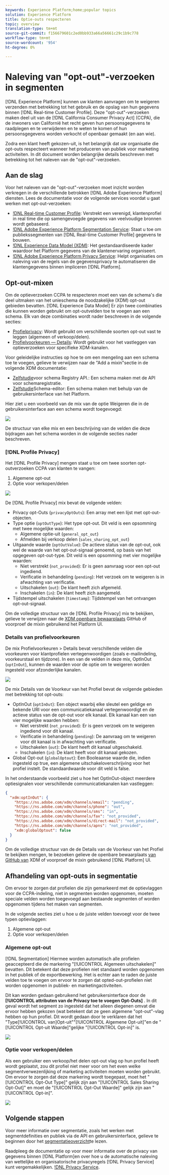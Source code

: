 ```yaml
---
keywords: Experience Platform;home;popular topics
solution: Experience Platform
title: Optie-outs respecteren
topic: overview
translation-type: tm+mt
source-git-commit: f156679601c2ed0bb933a66a56661c29c1b9c778
workflow-type: tm+mt
source-wordcount: '954'
ht-degree: 0%

---
```



# Naleving van &quot;opt-out&quot;-verzoeken in segmenten

[!DNL Experience Platform] kunnen uw klanten aanvragen om te weigeren verzenden met betrekking tot het gebruik en de opslag van hun gegevens binnen [!DNL Real-time Customer Profile]. Deze &quot;opt-out&quot;-verzoeken maken deel uit van de [!DNL California Consumer Privacy Act] (CCPA), die de inwoners van Californië het recht geven hun persoonsgegevens te raadplegen en te verwijderen en te weten te komen of hun persoonsgegevens worden verkocht of openbaar gemaakt (en aan wie).

Zodra een klant heeft gekozen-uit, is het belangrijk dat uw organisatie die opt-outs respecteert wanneer het produceren van publiek voor marketing activiteiten. In dit document worden belangrijke details beschreven met betrekking tot het naleven van de &quot;opt-out&quot;-verzoeken.

## Aan de slag

Voor het naleven van de &quot;opt-out&quot;-verzoeken moet inzicht worden verkregen in de verschillende betrokken [!DNL Adobe Experience Platform] diensten. Lees de documentatie voor de volgende services voordat u gaat werken met opt-out-verzoeken:

- [!DNL Real-time Customer Profile](../profile/home.md): Verstrekt een verenigd, klantenprofiel in real time die op samengevoegde gegevens van veelvoudige bronnen wordt gebaseerd.
- [!DNL Adobe Experience Platform Segmentation Service](./home.md): Staat u toe om publiekssegmenten van [!DNL Real-time Customer Profile] gegevens te bouwen.
- [!DNL Experience Data Model (XDM)](../xdm/home.md): Het gestandaardiseerde kader waardoor het Platform gegevens van de klantenervaring organiseert.
- [!DNL Adobe Experience Platform Privacy Service](../privacy-service/home.md): Helpt organisaties om naleving van de regels van de gegevensprivacy te automatiseren die klantengegevens binnen impliceren [!DNL Platform].

## Opt-out-mixen

Om de optieverzoeken CCPA te respecteren moet een van de schema&#39;s die deel uitmaken van het unieschema de noodzakelijke (XDM) opt-out gebieden bevatten. [!DNL Experience Data Model] Er zijn twee combinaties die kunnen worden gebruikt om opt-outvelden toe te voegen aan een schema. Elk van deze combinaties wordt nader beschreven in de volgende secties:

- [Profielprivacy](#profile-privacy): Wordt gebruikt om verschillende soorten opt-out vast te leggen (algemeen of verkoop/delen).
- [Profielvoorkeuren — Details](#profile-preferences-details): Wordt gebruikt voor het vastleggen van optieverzoeken voor specifieke XDM-kanalen.

Voor geleidelijke instructies op hoe te om een mengeling aan een schema toe te voegen, gelieve te verwijzen naar de &quot;Add a mixin&quot;sectie in de volgende XDM documentatie:
- [Zelfstudie](../xdm/api/getting-started.md)voor schema Registry API.: Een schema maken met de API voor schemaregistratie.
- [Zelfstudie](../xdm/tutorials/create-schema-ui.md)Schema-editor: Een schema maken met behulp van de gebruikersinterface van het Platform.

Hier ziet u een voorbeeld van de mix van de optie Weigeren die in de gebruikersinterface aan een schema wordt toegevoegd:

![](images/opt-outs/opt-out-mixins-user-interface.png)

De structuur van elke mix en een beschrijving van de velden die deze bijdragen aan het schema worden in de volgende secties nader beschreven.

### [!DNL Profile Privacy]

Het [!DNL Profile Privacy] mengen staat u toe om twee soorten opt-outverzoeken CCPA van klanten te vangen:

1. Algemene opt-out
2. Optie voor verkopen/delen

![](images/opt-outs/profile-privacy.png)

De [!DNL Profile Privacy] mix bevat de volgende velden:

- Privacy opt-Outs (`privacyOptOuts`): Een array met een lijst met opt-out-objecten.
- Type optie (`optOutType`): Het type opt-out. Dit veld is een opsomming met twee mogelijke waarden:
   - Algemene optie-uit (`general_opt_out`)
   - Afmelden bij verkoop delen (`sales_sharing_opt_out`)
- Uitgaande waarde (`optOutValue`): De actieve status van de opt-out, ook wel de waarde van het opt-out-signaal genoemd, op basis van het opgegeven opt-out-type. Dit veld is een opsomming met vier mogelijke waarden:
   - Niet verstrekt (`not_provided`): Er is geen aanvraag voor een opt-out ingediend.
   - Verificatie in behandeling (`pending`): Het verzoek om te weigeren is in afwachting van verificatie.
   - Uitschakelen (`out`): De klant heeft zich afgemeld.
   - Inschakelen (`in`): De klant heeft zich aangemeld.
- Tijdstempel uitschakelen (`timestamp`): Tijdstempel van het ontvangen opt-out-signaal.

Om de volledige structuur van de [!DNL Profile Privacy] mix te bekijken, gelieve te verwijzen naar de [XDM openbare bewaarplaats](https://github.com/adobe/xdm/blob/master/schemas/context/profile-privacy.schema.json) GitHub of voorproef de mixin gebruikend het Platform UI.

### Details van profielvoorkeuren

De mix Profielvoorkeuren > Details bevat verschillende velden die voorkeuren voor klantprofielen vertegenwoordigen (zoals e-mailindeling, voorkeurstaal en tijdzone). In een van de velden in deze mix, OptInOut (`optInOut`), kunnen de waarden voor de optie om te weigeren worden ingesteld voor afzonderlijke kanalen.

![](images/opt-outs/profile-preferences-details.png)

De mix Details van de Voorkeur van het Profiel bevat de volgende gebieden met betrekking tot opt-outs:

- OptInOut (`optInOut`): Een object waarbij elke sleutel een geldige en bekende URI voor een communicatiekanaal vertegenwoordigt en de actieve status van de opt-out voor elk kanaal. Elk kanaal kan een van vier mogelijke waarden hebben:
   - Niet verstrekt (`not_provided`): Er is geen verzoek om te weigeren ingediend voor dit kanaal.
   - Verificatie in behandeling (`pending`): De aanvraag om te weigeren voor dit kanaal is in afwachting van verificatie.
   - Uitschakelen (`out`): De klant heeft dit kanaal uitgeschakeld.
   - Inschakelen (`in`): De klant heeft voor dit kanaal gekozen.
- Global Opt-out (`globalOptout`): Een Booleaanse waarde die, indien ingesteld op true, een algemene uitschakeloverschrijving voor het profiel instelt. De standaardwaarde voor dit veld is false.

In het onderstaande voorbeeld ziet u hoe het OptInOut-object meerdere optiesignalen voor verschillende communicatiekanalen kan vastleggen:

```json
{
  "xdm:optInOut": {
    "https://ns.adobe.com/xdm/channels/email": "pending",
    "https://ns.adobe.com/xdm/channels/phone": "out",
    "https://ns.adobe.com/xdm/channels/sms": "in",
    "https://ns.adobe.com/xdm/channels/fax": "not_provided",
    "https://ns.adobe.com/xdm/channels/direct-mail": "not_provided",
    "https://ns.adobe.com/xdm/channels/apns": "not_provided",
    "xdm:globalOptout": false
  }
}
```

Om de volledige structuur van de de Details van de Voorkeur van het Profiel te bekijken mengen, te bezoeken gelieve de openbare bewaarplaats [van GitHub van](https://github.com/adobe/xdm/blob/master/schemas/context/profile-preferences-details.schema.json) XDM of voorproef de mixin gebruikend [!DNL Platform] UI.

## Afhandeling van opt-outs in segmentatie

Om ervoor te zorgen dat profielen die zijn gemarkeerd met de optievlaggen voor de CCPA-indeling, niet in segmenten worden opgenomen, moeten speciale velden worden toegevoegd aan bestaande segmenten of worden opgenomen tijdens het maken van segmenten.

In de volgende secties ziet u hoe u de juiste velden toevoegt voor de twee typen optievlaggen:
1. Algemene opt-out
2. Optie voor verkopen/delen

### Algemene opt-out

[!DNL Segmentation] Hiermee worden automatisch alle profielen geaccepteerd die de markering &quot;[!UICONTROL Algemeen uitschakelen]&quot; bevatten. Dit betekent dat deze profielen niet standaard worden opgenomen in het publiek of de exportbewerking. Het is echter aan te raden de juiste velden toe te voegen om ervoor te zorgen dat opted-out-profielen niet worden opgenomen in publiek- en marketingactiviteiten.

Dit kan worden gedaan gebruikend het gebruikersinterface door de **[!UICONTROL attributen van de Privacy toe te voegen Opt-Outs]** . In dit geval wordt het segment zo ingesteld dat het alleen diegenen omvat die ervoor hebben gekozen (wat betekent dat ze geen algemene &quot;opt-out&quot;-vlag hebben op hun profiel. Dit wordt gedaan door te verklaren dat het &quot;Type[!UICONTROL van]Opt-uit&quot;&quot;[!UICONTROL Algemene Opt-uit]&quot;en de &quot;[!UICONTROL Opt-uit Waarde]&quot;gelijke &quot;[!UICONTROL Opt-in]&quot; is.

![](images/opt-outs/segment-general-opt-out.png)

### Optie voor verkopen/delen

Als een gebruiker een verkoop/het delen opt-out vlag op hun profiel heeft wordt geplaatst, zou dit profiel niet meer voor om het even welke segmentverwezenlijking of marketing activiteiten moeten worden gebruikt. Om ervoor te zorgen dat deze markering wordt toegepast, moet het &quot;[!UICONTROL Opt-Out Type]&quot; gelijk zijn aan &quot;[!UICONTROL Sales Sharing Opt-Out]&quot; en moet de &quot;[!UICONTROL Opt-Out Waarde]&quot; gelijk zijn aan &quot;[!UICONTROL Opt-in]&quot;.

![](images/opt-outs/segment-sales-sharing-opt-out.png)

<!-- ### Overriding default exclusions

In some instances, such as building a segment of people who have opted out, it may be necessary to override the default exclusion of opted-out profiles. This override can be done via the API or in the Segment Builder user interface. -->

## Volgende stappen

Voor meer informatie over segmentatie, zoals het werken met segmentdefinities en publiek via de API en gebruikersinterface, gelieve te beginnen door het [segmentatieoverzicht](./home.md)te lezen.

Raadpleeg de documentatie op voor meer informatie over de privacy van gegevens binnen [!DNL Platform]en over hoe u de automatische naleving van wettelijke en organisatorische privacyregels [!DNL Privacy Service] kunt vergemakkelijken. [!DNL Privacy Service](../privacy-service/home.md).
